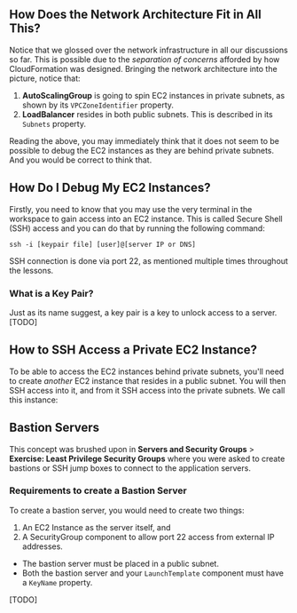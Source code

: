 ## How Does the Network Architecture Fit in All This?

Notice that we glossed over the network infrastructure in all our discussions so far. This is possible due to the *separation of concerns* afforded by how CloudFormation was designed. Bringing the network architecture into the picture, notice that:

1. **AutoScalingGroup** is going to spin EC2 instances in private subnets, as shown by its `VPCZoneIdentifier` property.
2. **LoadBalancer** resides in both public subnets. This is described in its `Subnets` property.

Reading the above, you may immediately think that it does not seem to be possible to debug the EC2 instances as they are behind private subnets. And you would be correct to think that.

## How Do I Debug My EC2 Instances?

Firstly, you need to know that you may use the very terminal in the workspace to gain access into an EC2 instance. This is called Secure Shell (SSH) access and you can do that by running the following command:

```
ssh -i [keypair file] [user]@[server IP or DNS]
```

SSH connection is done via port 22, as mentioned multiple times throughout the lessons.

### What is a Key Pair?

Just as its name suggest, a key pair is a key to unlock access to a server. [TODO]

## How to SSH Access a Private EC2 Instance?

To be able to access the EC2 instances behind private subnets, you'll need to create *another* EC2 instance that resides in a public subnet. You will then SSH access into it, and from it SSH access into the private subnets. We call this instance:

## Bastion Servers

This concept was brushed upon in **Servers and Security Groups** > **Exercise: Least Privilege Security Groups** where you were asked to create bastions or SSH jump boxes to connect to the application servers.

### Requirements to create a Bastion Server

To create a bastion server, you would need to create two things:

1. An EC2 Instance as the server itself, and
2. A SecurityGroup component to allow port 22 access from external IP addresses.

- The bastion server must be placed in a public subnet.
- Both the bastion server and your `LaunchTemplate` component must have a `KeyName` property.

[TODO]